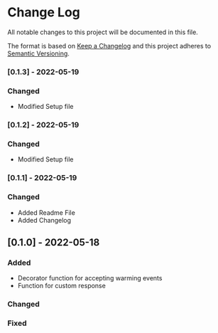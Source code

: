 # Change Log

All notable changes to this project will be documented in this file.

The format is based on [Keep a Changelog](http://keepachangelog.com/)
and this project adheres to [Semantic Versioning](http://semver.org/).

### [0.1.3] - 2022-05-19

### Changed

- Modified Setup file

### [0.1.2] - 2022-05-19

### Changed

- Modified Setup file

### [0.1.1] - 2022-05-19

### Changed

- Added Readme File
- Added Changelog

## [0.1.0] - 2022-05-18

### Added

- Decorator function for accepting warming events
- Function for custom response

### Changed

### Fixed
